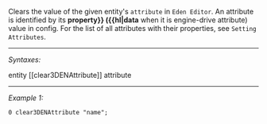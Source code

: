 Clears the value of the given entity's `attribute` in `Eden Editor`. An attribute is identified by its **property}} ({{hl|data** when it is engine-drive attribute) value in config. For the list of all attributes with their properties, see `Setting Attributes`.


---
*Syntaxes:*

entity [[clear3DENAttribute]]  attribute

---
*Example 1:*

```sqf
0 clear3DENAttribute "name";
```